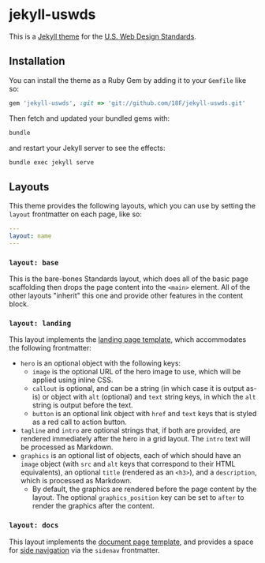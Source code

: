 # jekyll-uswds

This is a [Jekyll theme](https://jekyllrb.com/docs/themes/) for the
[U.S. Web Design Standards](https://standards.usa.gov).

## Installation

You can install the theme as a Ruby Gem by adding it to your `Gemfile` like so:

```ruby
gem 'jekyll-uswds', :git => 'git://github.com/18F/jekyll-uswds.git'
```

Then fetch and updated your bundled gems with:

```sh
bundle
```

and restart your Jekyll server to see the effects:

```sh
bundle exec jekyll serve
```

## Layouts

This theme provides the following layouts, which you can use by setting the
`layout` frontmatter on each page, like so:

```yaml
---
layout: name
---
```

### `layout: base`
This is the bare-bones Standards layout, which does all of the basic page
scaffolding then drops the page content into the `<main>` element. All of the
other layouts "inherit" this one and provide other features in the content
block.

### `layout: landing`
This layout implements the [landing page
template](https://standards.usa.gov/page-templates/landing/), which
accommodates the following frontmatter:

* `hero` is an optional object with the following keys:
  * `image` is the optional URL of the hero image to use, which will
    be applied using inline CSS.
  * `callout` is optional, and can be a string (in which case it is output
    as-is) or object with `alt` (optional) and `text` string keys, in
    which the `alt` string is output before the text.
  * `button` is an optional link object with `href` and `text` keys
    that is styled as a red call to action button.
* `tagline` and `intro` are optional strings that, if both are
  provided, are rendered immediately after the hero in a grid layout.
  The `intro` text will be processed as Markdown.
* `graphics` is an optional list of objects, each of which should
  have an `image` object (with `src` and `alt` keys that correspond
  to their HTML equivalents), an optional `title` (rendered as an
  `<h3>`), and a `description`, which is processed as Markdown.
  * By default, the  graphics are rendered before the page content by
    the layout. The optional `graphics_position` key can be set to
    `after` to render the graphics after the content.

### `layout: docs`
This layout implements the [document page
template](https://standards.usa.gov/page-templates/docs/), and provides a space
for [side navigation](#side-navigation) via the `sidenav` frontmatter.
